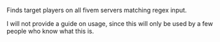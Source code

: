 Finds target players on all fivem servers matching regex input.

I will not provide a guide on usage, since this will only be used by a few people who know what this is.
